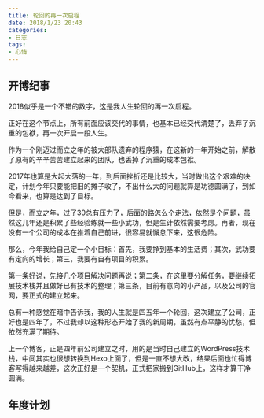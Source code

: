 ```yaml
---
title: 轮回的再一次启程
date: 2018/1/23 20:43
categories:
- 日志
tags:
- 心情
---
```


## 开博纪事

2018似乎是一个不错的数字，这是我人生轮回的再一次启程。

正好在这个节点上，所有前面应该交代的事情，也基本已经交代清楚了，丢弃了沉重的包袱，再一次开启一段人生。

作为一个刚迈过而立之年的被大部队遗弃的程序猿，在这新的一年开始之前，解散了原有的辛辛苦苦建立起来的团队，也丢掉了沉重的成本包袱。

2017年也算是大起大落的一年，到后面挫折还是比较大，当时做出这个艰难的决定，计划今年只要能把旧的摊子收了，不出什么大的问题就算是功德圆满了，到如今看来，也算是达到了目标。

但是，而立之年，过了30总有压力了，后面的路怎么个走法，依然是个问题，虽然这几年还是积累了些经验练就一些小武功，但是生计依然需要考虑。再者，现在没有一个公司的成本在推着自己前进，很容易就懈怠下来，这很危险。

那么，今年我给自己定一个小目标：首先，我要挣到基本的生活费；其次，武功要有定向的增长；第三，我要有自有项目的积累。

第一条好说，先接几个项目解决问题再说；第二条，在这里要分解任务，要继续拓展技术栈并且做好已有技术的整理；第三条，目前有意向的小产品，以及公司的官网，要正式的建立起来。

总有一种感觉在暗中告诉我，我的人生就是四五年一个轮回，这次建立了公司，正好也是四年了，不过我却以这种形态开始了我的新周期，虽然有点平静的忧愁，但依然充满了期待。

上一个博客，正是四年前公司建立之时，用的是当时自己建立的WordPress技术栈，中间其实也很想转换到Hexo上面了，但是一直不想大改，结果后面也忙得博客写得越来越差，这次正好是一个契机，正式把家搬到GitHub上，这样才算干净圆满。

## 年度计划

